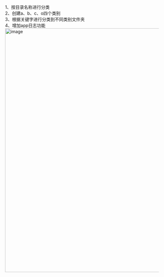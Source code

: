 1、按目录名称进行分类      
2、创建a、b、c、o四个类别    
3、根据关键字进行分类到不同类别文件夹    
4、增加app日志功能
<img width="800" alt="image" src="https://github.com/frank-lenovo/python/assets/32835734/77d59482-046a-4258-ace5-df7e2f099010">
